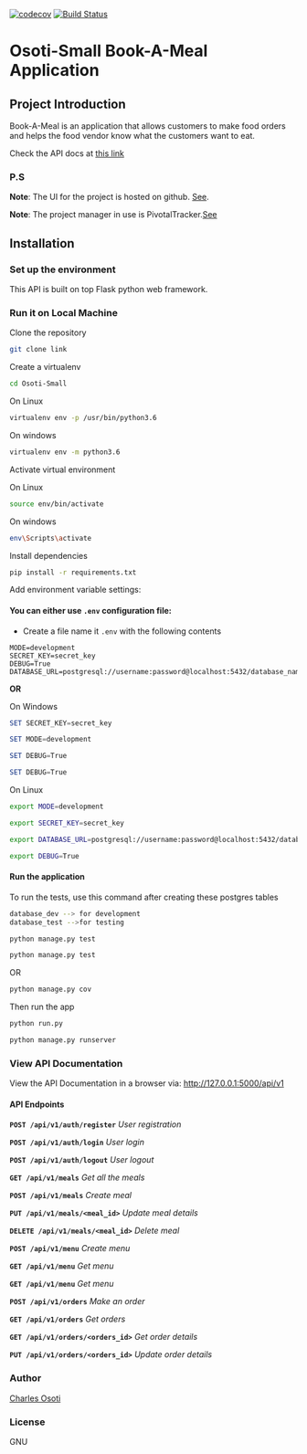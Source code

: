 [![codecov](https://codecov.io/gh/coosoti/Osoti-Small/branch/master/graph/badge.svg)](https://codecov.io/gh/coosoti/Osoti-Small) [![Build Status](https://travis-ci.org/coosoti/Osoti-Small.svg?branch=feature-order-meal-157333125)](https://travis-ci.org/coosoti/Osoti-Small)
# Osoti-Small Book-A-Meal Application

## Project Introduction

Book-A-Meal is an application that allows customers to make food orders and helps the food vendor know what the customers want to eat.

Check the API docs at [this link](https://osoti-small.herokuapp.com/docs#/) 

### P.S
**Note**: The UI for the project is hosted on github. [See](https://coosoti.github.io/Osoti-Small/).

**Note**: The project manager in use is PivotalTracker.[See](https://www.pivotaltracker.com/n/projects/2165720)

## Installation


### Set up the environment

This API is built on top Flask python web framework.

### Run it on Local Machine

Clone the repository

```sh
git clone link

```

Create a virtualenv 
```sh
cd Osoti-Small
```

On Linux

```sh
virtualenv env -p /usr/bin/python3.6
```

On windows

```sh
virtualenv env -m python3.6
```

Activate virtual environment

On Linux

```sh
source env/bin/activate
```

On windows

```sh
env\Scripts\activate
```

Install dependencies

```sh
pip install -r requirements.txt
```

Add environment variable settings:

#### You can either use `.env` configuration file:

* Create a file name it `.env` with the following contents

```con
MODE=development
SECRET_KEY=secret_key
DEBUG=True
DATABASE_URL=postgresql://username:password@localhost:5432/database_name
```

**OR**


On Windows

```powershell
SET SECRET_KEY=secret_key
```

```powershell
SET MODE=development
```

```powershell
SET DEBUG=True
```

```powershell
SET DEBUG=True
```

On Linux

```sh
export MODE=development
```

```sh
export SECRET_KEY=secret_key
```

```sh
export DATABASE_URL=postgresql://username:password@localhost:5432/database_dev
```

```sh
export DEBUG=True
```

#### Run the application

To run the tests, use this command after creating these postgres tables   

```sh 
database_dev --> for development
database_test -->for testing
```

```sh  
python manage.py test 
```

```sh  
python manage.py test 
```

OR

```sh  
python manage.py cov 
```

Then run the app

```sh
python run.py
```

```sh
python manage.py runserver
``` 

### View API Documentation

View the API Documentation in a browser via: http://127.0.0.1:5000/api/v1

#### API Endpoints

**`POST /api/v1/auth/register`** *User registration*

**`POST /api/v1/auth/login`** *User login*

**`POST /api/v1/auth/logout`** *User logout*

**`GET /api/v1/meals`** *Get all the meals*

**`POST /api/v1/meals`** *Create meal*

**`PUT /api/v1/meals/<meal_id>`** *Update meal details*

**`DELETE /api/v1/meals/<meal_id>`** *Delete meal*

**`POST /api/v1/menu`** *Create menu*

**`GET /api/v1/menu`** *Get menu*

**`GET /api/v1/menu`** *Get menu*

**`POST /api/v1/orders`** *Make an order*

**`GET /api/v1/orders`** *Get orders*

**`GET /api/v1/orders/<orders_id>`** *Get order details*

**`PUT /api/v1/orders/<orders_id>`** *Update order details*



### Author

[Charles Osoti](https://github.com/coosoti)

### License

GNU
